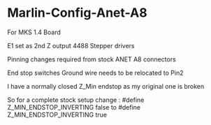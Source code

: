 # Marlin-Config-Anet-A8


For MKS 1.4 Board 

E1 set as 2nd Z output
4488 Stepper drivers 

Pinning changes required from stock ANET A8 connectors 

End stop switches Ground wire needs to be relocated to Pin2 

I have a normally closed Z_Min endstop as my original one is broken 

So for a complete stock setup change :
#define Z_MIN_ENDSTOP_INVERTING false
to 
#define Z_MIN_ENDSTOP_INVERTING true 




